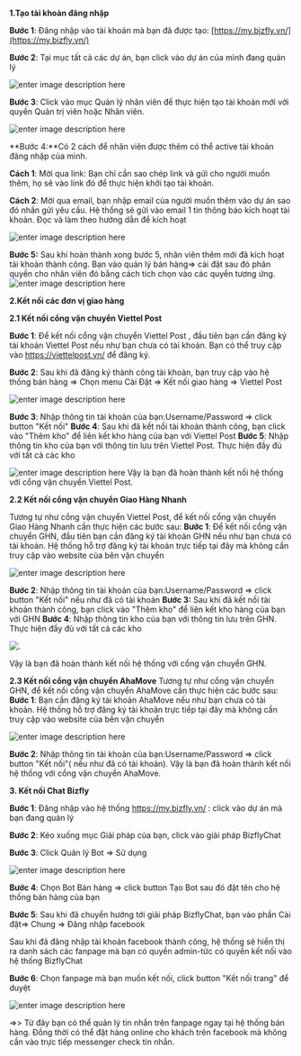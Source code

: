 **1.Tạo tài khoản đăng nhập**

**Bước 1**:
 Đăng nhập vào tài khoản mà bạn đã được tạo: [https://my.bizfly.vn/](https://my.bizfly.vn/)

**Bước 2**: 
Tại mục tất cả các dự án, bạn click vào dự án của mình đang quản lý

![enter image description here](https://static8.muarecdn.com/original/muare/images/2019/12/31/5436110_duan.png)

**Bước 3**: 
Click vào mục Quản lý nhân viên để thực hiện tạo tài khoản mới với quyền Quản trị viên hoặc Nhân viên.

![enter image description here](https://static8.muarecdn.com/original/muare/images/2019/12/31/5436116_themnhanvien.png)

 **Bước 4:**Có 2 cách để nhân viên được thêm có thể active tài khoản đăng nhập của mình.

 **Cách 1**: Mời qua link: Bạn chỉ cần sao chép link và gửi cho người muốn thêm, họ sẽ vào link đó để thực hiện khởi tạo tài khoản.

 **Cách 2**: Mời qua email, bạn nhập email của người muốn thêm vào dự án sao đó nhấn gửi yêu cầu. Hệ thống sẽ gửi vào email 1 tin thông báo kích hoạt tài khoản. Đọc và làm theo hướng dẫn để kích hoạt


![enter image description here](https://static8.muarecdn.com/original/muare/images/2019/12/31/5436120_themnv2.png)

**Bước 5:** 
Sau khi hoàn thành xong bước 5, nhân viên thêm mới đã kích hoạt tài khoản thành công. Bạn vào quản lý bán hàng=> cài đặt sau đó phân quyền cho nhân viên đó bằng cách tích chọn vào các quyền tương ứng.
![enter image description here](https://static8.muarecdn.com/original/muare/images/2019/12/31/5436154_caidat.png)


**2.Kết nối các đơn vị giao hàng**

**2.1 Kết nối cổng vận chuyển Viettel Post**

**Bước 1**: Để kết nối cổng vận chuyển Viettel Post , đầu tiên bạn cần đăng                       ký tài khoản Viettel Post nếu như bạn chưa có tài khoản.
Bạn có thể truy cập vào https://viettelpost.vn/ để đăng ký.

**Bước 2**: Sau khi đã đăng ký thành công tài khoản, bạn truy cập vào hệ thống bán hàng => Chọn menu Cài Đặt => Kết nối giao hàng => Viettel Post

![enter image description here](https://static8.muarecdn.com/original/muare/images/2019/12/27/5431606_screenshot-1.png)

**Bước 3**: Nhập thông tin tài khoản của bạn:Username/Password => click button "Kết nối"
**Bước 4**: Sau khi đã kết nối tài khoản thành công, bạn click vào "Thêm kho" để liên kết kho hàng của bạn với Viettel Post
**Bước 5**: Nhập thông tin kho của bạn với thông tin lưu trên Viettel Post. Thực hiện đầy đủ với tất cả các kho

![enter image description here](https://static8.muarecdn.com/original/muare/images/2019/12/27/5431625_screenshot-3.png)
Vậy là bạn đã hoàn thành kết nối hệ thống với cổng vận chuyển Viettel Post.


**2.2 Kết nối cổng vận chuyển Giao Hàng Nhanh**

Tương tự như cổng vận chuyển Viettel Post, để kết nối cổng vận chuyển Giao Hàng Nhanh cần thực hiện các bước sau:
**Bước 1**: Để kết nối cổng vận chuyển GHN, đầu tiên bạn cần đăng ký tài khoản GHN nếu như bạn chưa có tài khoản. Hệ thống hỗ trợ đăng ký tài khoản trực tiếp tại đây mà không cần truy cập vào website của bên vận chuyển

![enter image description here](https://static8.muarecdn.com/original/muare/images/2019/12/27/5431627_screenshot-35.png)

**Bước 2**: Nhập thông tin tài khoản của bạn:Username/Password => click button "Kết nối" nếu như đã có tài khoản
**Bước 3:** Sau khi đã kết nối tài khoản thành công, bạn click vào "Thêm kho" để liên kết kho hàng của bạn với GHN
**Bước 4**: Nhập thông tin kho của bạn với thông tin lưu trên GHN. Thực hiện đầy đủ với tất cả các kho

![.](https://static8.muarecdn.com/original/muare/images/2019/12/27/5431629_screenshot-4.png)

Vậy là bạn đã hoàn thành kết nối hệ thống với cổng vận chuyển GHN.

**2.3 Kết nối cổng vận chuyển AhaMove**
Tương tự như cổng vận chuyển GHN, để kết nối cổng vận chuyển AhaMove cần thực hiện các bước sau:
**Bước 1**: Bạn cần đăng ký tài khoản AhaMove nếu như bạn chưa có tài khoản. Hệ thống hỗ trợ đăng ký tài khoản trực tiếp tại đây mà không cần truy cập vào website của bên vận chuyển

![enter image description here](https://static8.muarecdn.com/original/muare/images/2019/12/27/5431630_screenshot-2.png)

**Bước 2**: Nhập thông tin tài khoản của bạn:Username/Password => click button "Kết nối"( nếu như đã có tài khoản).
Vậy là bạn đã hoàn thành kết nối hệ thống với cổng vận chuyển AhaMove.


**3.	Kết nối Chat Bizfly**

**Bước 1**: Đăng nhập vào hệ thống https://my.bizfly.vn/ : click vào dự án mà bạn đang quản lý

**Bước 2**: Kéo xuống mục Giải pháp của bạn, click vào giải pháp BizflyChat

**Bước 3**: Click Quản lý Bot => Sử dụng

![enter image description here](https://static8.muarecdn.com/original/muare/images/2019/12/27/5431642_screenshot-6.png)


**Bước 4**: Chọn Bot Bán hàng => click button Tạo Bot sau đó đặt tên cho hệ thống bán hàng của bạn

**Bước 5**: Sau khi đã chuyển hướng tới giải pháp BizflyChat, bạn vào phần Cài đặt=> Chung => Đăng nhập facebook

Sau khi đã đăng nhập tài khoản facebook thành công, hệ thống sẽ hiển thị ra danh sách các fanpage mà bạn có quyền admin-tức có quyền kết nối vào hệ thống BizflyChat

**Bước 6**: Chọn fanpage mà bạn muốn kết nối, click button "Kết nối trang" để duyệt

![enter image description here](https://static8.muarecdn.com/original/muare/images/2019/12/27/5431633_screenshot-5.png)

=>> Từ đây bạn có thể quản lý tin nhắn trên fanpage ngay tại hệ thống bán hàng. Đồng thời có thể đặt hàng online cho khách trên facebook mà không cần vào trực tiếp messenger check tin nhắn.
